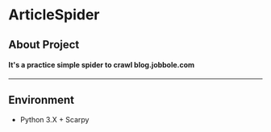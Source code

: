 # ArticleSpider
## About Project
#### It's a practice simple spider to crawl blog.jobbole.com

---

## Environment
* Python 3.X + Scarpy